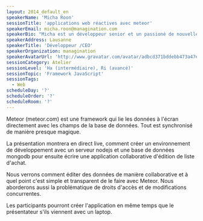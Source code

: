 ```yaml
---
layout: 2014_default_en
speakerName: 'Micha Roon'
sessionTitle: 'applications web réactives avec meteor'
speakerEmail: micha.roon@managination.com
speakerBio: "Micha est un développeur senior et un passioné de nouvelles technologies. Il a écrit plusieurs applications Web avec JQuery et un back-end java et depuis 2012 client et serveur en JavaScript avec node.js et express et aussi avec meteor.\n\nEvangeliste de la nécessité de créer des tests automatiques, Micha cultive les approches BDD et TDD dans ses développements. "
speakerAddress: Lausanne
speakerTitle: 'Développeur /CEO'
speakerOrganization: managination
speakerAvatarUrl: 'http://www.gravatar.com/avatar/adbcd371bddebb473a47eee4d6902773?size=200'
sessionCategory: Atelier
sessionLevel: 'Ha (intermédiaire), Ri (avancé)'
sessionTopic: 'Framework JavaScript'
sessionTags:
  - Web
scheduleDay: '?'
scheduleOrder: '?'
scheduleRoom: '?'
---
```


Meteor (meteor.com) est une framework qui lie les données à l'écran directement avec les champs de la base de données. Tout est synchronisé de manière presque magique. 

La présentation montrera en direct live, comment créer un environnement de développement avec un serveur nodejs et une base de données mongodb pour ensuite écrire une application collaborative d'édition de liste d'achat.

Nous verrons comment éditer des données de manière collaborative et à quel point c'est simple et transparent de le faire avec Meteor. Nous aborderons aussi la problématique de droits d'accès et de modifications concurrentes.

Les participants pourront créer l'application en même temps que le présentateur s'ils viennent avec un laptop.
